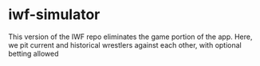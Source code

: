 # iwf-simulator
This version of the IWF repo eliminates the game portion of the app. Here, we pit current and historical wrestlers against each other, with optional betting allowed
